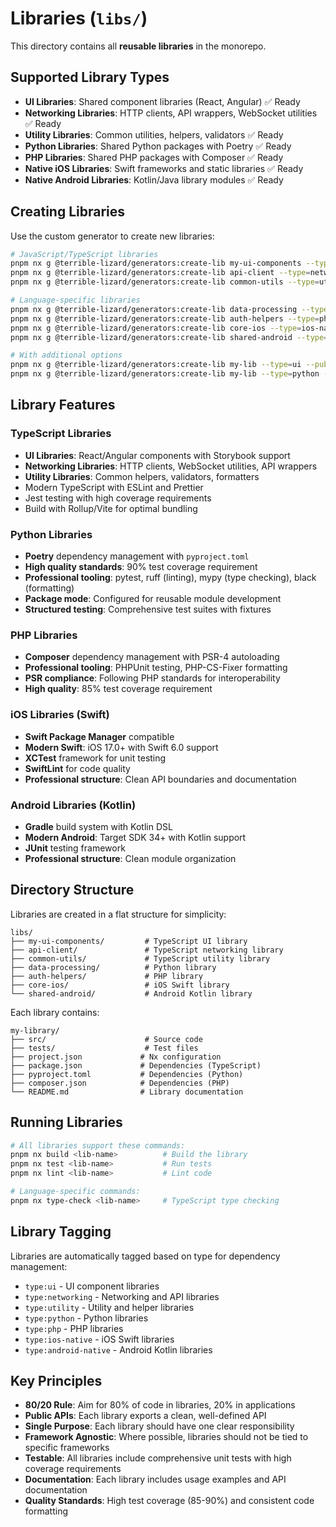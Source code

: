 # Libraries (`libs/`)

This directory contains all **reusable libraries** in the monorepo.

## Supported Library Types

- **UI Libraries**: Shared component libraries (React, Angular) ✅ Ready
- **Networking Libraries**: HTTP clients, API wrappers, WebSocket utilities ✅ Ready
- **Utility Libraries**: Common utilities, helpers, validators ✅ Ready
- **Python Libraries**: Shared Python packages with Poetry ✅ Ready
- **PHP Libraries**: Shared PHP packages with Composer ✅ Ready
- **Native iOS Libraries**: Swift frameworks and static libraries ✅ Ready
- **Native Android Libraries**: Kotlin/Java library modules ✅ Ready

## Creating Libraries

Use the custom generator to create new libraries:

```bash
# JavaScript/TypeScript libraries
pnpm nx g @terrible-lizard/generators:create-lib my-ui-components --type=ui
pnpm nx g @terrible-lizard/generators:create-lib api-client --type=networking
pnpm nx g @terrible-lizard/generators:create-lib common-utils --type=utility

# Language-specific libraries
pnpm nx g @terrible-lizard/generators:create-lib data-processing --type=python
pnpm nx g @terrible-lizard/generators:create-lib auth-helpers --type=php
pnpm nx g @terrible-lizard/generators:create-lib core-ios --type=ios-native
pnpm nx g @terrible-lizard/generators:create-lib shared-android --type=android-native

# With additional options
pnpm nx g @terrible-lizard/generators:create-lib my-lib --type=ui --publishable --importPath=@terrible-lizard/my-lib
pnpm nx g @terrible-lizard/generators:create-lib my-lib --type=python --directory=data
```

## Library Features

### TypeScript Libraries
- **UI Libraries**: React/Angular components with Storybook support
- **Networking Libraries**: HTTP clients, WebSocket utilities, API wrappers
- **Utility Libraries**: Common helpers, validators, formatters
- Modern TypeScript with ESLint and Prettier
- Jest testing with high coverage requirements
- Build with Rollup/Vite for optimal bundling

### Python Libraries
- **Poetry** dependency management with `pyproject.toml`
- **High quality standards**: 90% test coverage requirement
- **Professional tooling**: pytest, ruff (linting), mypy (type checking), black (formatting)
- **Package mode**: Configured for reusable module development
- **Structured testing**: Comprehensive test suites with fixtures

### PHP Libraries
- **Composer** dependency management with PSR-4 autoloading
- **Professional tooling**: PHPUnit testing, PHP-CS-Fixer formatting
- **PSR compliance**: Following PHP standards for interoperability
- **High quality**: 85% test coverage requirement

### iOS Libraries (Swift)
- **Swift Package Manager** compatible
- **Modern Swift**: iOS 17.0+ with Swift 6.0 support
- **XCTest** framework for unit testing
- **SwiftLint** for code quality
- **Professional structure**: Clean API boundaries and documentation

### Android Libraries (Kotlin)
- **Gradle** build system with Kotlin DSL
- **Modern Android**: Target SDK 34+ with Kotlin support
- **JUnit** testing framework
- **Professional structure**: Clean module organization

## Directory Structure

Libraries are created in a flat structure for simplicity:
```
libs/
├── my-ui-components/         # TypeScript UI library
├── api-client/               # TypeScript networking library
├── common-utils/             # TypeScript utility library
├── data-processing/          # Python library
├── auth-helpers/             # PHP library
├── core-ios/                 # iOS Swift library
└── shared-android/           # Android Kotlin library
```

Each library contains:
```
my-library/
├── src/                      # Source code
├── tests/                    # Test files
├── project.json             # Nx configuration
├── package.json             # Dependencies (TypeScript)
├── pyproject.toml           # Dependencies (Python)
├── composer.json            # Dependencies (PHP)
└── README.md                # Library documentation
```

## Running Libraries

```bash
# All libraries support these commands:
pnpm nx build <lib-name>          # Build the library
pnpm nx test <lib-name>           # Run tests
pnpm nx lint <lib-name>           # Lint code

# Language-specific commands:
pnpm nx type-check <lib-name>     # TypeScript type checking
```

## Library Tagging

Libraries are automatically tagged based on type for dependency management:

- `type:ui` - UI component libraries
- `type:networking` - Networking and API libraries  
- `type:utility` - Utility and helper libraries
- `type:python` - Python libraries
- `type:php` - PHP libraries
- `type:ios-native` - iOS Swift libraries
- `type:android-native` - Android Kotlin libraries

## Key Principles

- **80/20 Rule**: Aim for 80% of code in libraries, 20% in applications
- **Public APIs**: Each library exports a clean, well-defined API
- **Single Purpose**: Each library should have one clear responsibility
- **Framework Agnostic**: Where possible, libraries should not be tied to specific frameworks
- **Testable**: All libraries include comprehensive unit tests with high coverage requirements
- **Documentation**: Each library includes usage examples and API documentation
- **Quality Standards**: High test coverage (85-90%) and consistent code formatting
